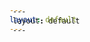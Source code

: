 ```yaml
---
layout: default
---
```


<style type="text/css">
  body {
    text-shadow: #0e100f 5px 2px;

    # experimental zoom
    transform: scale(1.25);
    transform-origin: 0 0;
  }
</style>
